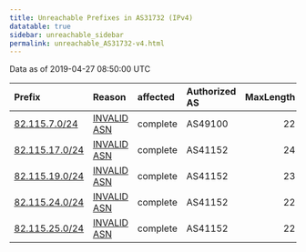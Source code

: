 ```yaml
---
title: Unreachable Prefixes in AS31732 (IPv4)
datatable: true
sidebar: unreachable_sidebar
permalink: unreachable_AS31732-v4.html
---
```


Data as of 2019-04-27 08:50:00 UTC


<div class="datatable-begin"></div>

| Prefix                                                 | Reason                                                                                                | affected   | Authorized AS   |   MaxLength | Anchor                                         |   unreachable /24s |
|:-------------------------------------------------------|:------------------------------------------------------------------------------------------------------|:-----------|:----------------|------------:|:-----------------------------------------------|-------------------:|
| [82.115.7.0/24](https://stat.ripe.net/82.115.7.0/24)   | [INVALID ASN](https://rpki-validator.ripe.net/announcement-preview?asn=AS31732&prefix=82.115.7.0/24)  | complete   | AS49100         |          22 | [RIPE](unreachable_RIPE_NCC_RPKI_Root-v4.html) |                  1 |
| [82.115.17.0/24](https://stat.ripe.net/82.115.17.0/24) | [INVALID ASN](https://rpki-validator.ripe.net/announcement-preview?asn=AS31732&prefix=82.115.17.0/24) | complete   | AS41152         |          24 | [RIPE](unreachable_RIPE_NCC_RPKI_Root-v4.html) |                  1 |
| [82.115.19.0/24](https://stat.ripe.net/82.115.19.0/24) | [INVALID ASN](https://rpki-validator.ripe.net/announcement-preview?asn=AS31732&prefix=82.115.19.0/24) | complete   | AS41152         |          23 | [RIPE](unreachable_RIPE_NCC_RPKI_Root-v4.html) |                  1 |
| [82.115.24.0/24](https://stat.ripe.net/82.115.24.0/24) | [INVALID ASN](https://rpki-validator.ripe.net/announcement-preview?asn=AS31732&prefix=82.115.24.0/24) | complete   | AS41152         |          22 | [RIPE](unreachable_RIPE_NCC_RPKI_Root-v4.html) |                  1 |
| [82.115.25.0/24](https://stat.ripe.net/82.115.25.0/24) | [INVALID ASN](https://rpki-validator.ripe.net/announcement-preview?asn=AS31732&prefix=82.115.25.0/24) | complete   | AS41152         |          22 | [RIPE](unreachable_RIPE_NCC_RPKI_Root-v4.html) |                  1 |

<div class="datatable-end"></div>